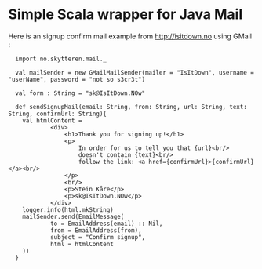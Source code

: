 Simple Scala wrapper for Java Mail
==========

Here is an signup confirm mail example from http://isitdown.no using GMail :


      import no.skytteren.mail._
      
      val mailSender = new GMailMailSender(mailer = "IsItDown", username = "userName", password = "not so s3cr3t")
      
      val form : String = "sk@IsItDown.NOw"
      
      def sendSignupMail(email: String, from: String, url: String, text: String, confirmUrl: String){
        val htmlContent = 
    			<div>
    				<h1>Thank you for signing up!</h1>
    				<p>
    					In order for us to tell you that {url}<br/> 
    					doesn't contain {text}<br/>
    					follow the link: <a href={confirmUrl}>{confirmUrl}</a><br/>
    				</p>
    				<br/>
    				<p>Stein Kåre</p>
    				<p>sk@IsItDown.NOw</p>
    			</div>
        logger.info(html.mkString)
        mailSender.send(EmailMessage(
        		to = EmailAddress(email) :: Nil,
        		from = EmailAddress(from),
        		subject = "Confirm signup",
        		html = htmlContent
        ))
      }
